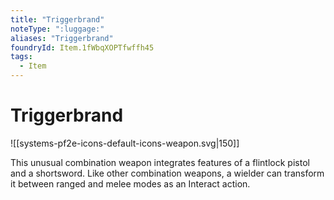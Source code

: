 ```yaml
---
title: "Triggerbrand"
noteType: ":luggage:"
aliases: "Triggerbrand"
foundryId: Item.1fWbqXOPTfwffh45
tags:
  - Item
---
```


# Triggerbrand
![[systems-pf2e-icons-default-icons-weapon.svg|150]]

This unusual combination weapon integrates features of a flintlock pistol and a shortsword. Like other combination weapons, a wielder can transform it between ranged and melee modes as an Interact action.
